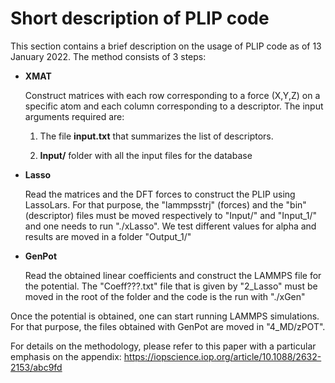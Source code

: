 # Short description of PLIP code

This section contains a brief description on the usage of PLIP code as of 13 January 2022. The method consists of 3 steps:


* **XMAT** 

    Construct matrices with each row corresponding to a force (X,Y,Z) on a specific atom and each column corresponding to a descriptor. The input arguments required are:

  1. The file **input.txt** that summarizes the list of descriptors. 
 
  2. **Input/** folder with all the input files for the database  
 
* **Lasso**

    Read the matrices and the DFT forces to construct the PLIP using LassoLars. For that purpose, the "lammpsstrj" (forces) and the "bin" (descriptor) files must be moved respectively to "Input/" and "Input_1/" and one needs to run "./xLasso". We test different values for alpha and results are moved in a folder "Output_1/"

* **GenPot**

    Read the obtained linear coefficients and construct the LAMMPS file for the potential. The "Coeff???.txt" file that is given by "2_Lasso" must be moved in the root of the folder and the code is the run with "./xGen"

Once the potential is obtained, one can start running LAMMPS simulations. For that purpose, the files obtained with GenPot are moved in "4_MD/zPOT".

For details on the methodology, please refer to this paper with a particular emphasis on the appendix:
<https://iopscience.iop.org/article/10.1088/2632-2153/abc9fd>


